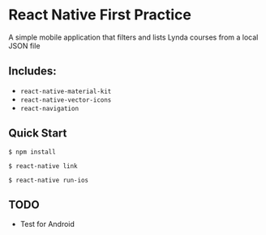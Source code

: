 # React Native First Practice

A simple mobile application that filters and lists Lynda courses from a local JSON file

## Includes:

- `react-native-material-kit`
- `react-native-vector-icons`
- `react-navigation`

## Quick Start

`$ npm install`

`$ react-native link`

`$ react-native run-ios`

## TODO

- Test for Android
